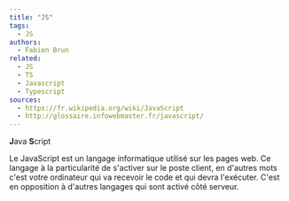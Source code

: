 ```yaml
---
title: "JS"
tags:
  - JS
authors:
  - Fabien Brun
related:
  - JS
  - TS
  - Javascript
  - Typescript
sources:
  - https://fr.wikipedia.org/wiki/JavaScript
  - http://glossaire.infowebmaster.fr/javascript/
---
```


**J**ava **S**cript

Le JavaScript est un langage informatique utilisé sur les pages web. Ce langage à la particularité de s'activer sur le poste client, en d'autres mots c'est votre ordinateur qui va recevoir le code et qui devra l'exécuter. C'est en opposition à d'autres langages qui sont activé côté serveur.

